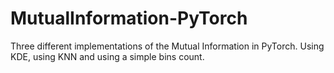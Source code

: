 # MutualInformation-PyTorch
Three different implementations of the Mutual Information in PyTorch. Using KDE, using KNN and using a simple bins count.
